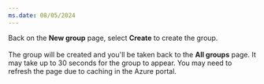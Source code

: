 ```yaml
---
ms.date: 08/05/2024
---
```

Back on the **New group** page, select **Create** to create the group.<br>
<br>
The group will be created and you'll be taken back to the **All groups** page. It may take up to 30 seconds for the group to appear. You may need to refresh the page due to caching in the Azure portal.
